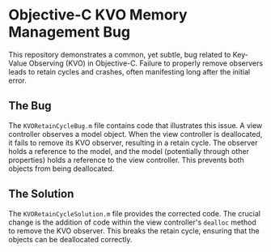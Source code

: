 # Objective-C KVO Memory Management Bug

This repository demonstrates a common, yet subtle, bug related to Key-Value Observing (KVO) in Objective-C.  Failure to properly remove observers leads to retain cycles and crashes, often manifesting long after the initial error.

## The Bug
The `KVORetainCycleBug.m` file contains code that illustrates this issue. A view controller observes a model object. When the view controller is deallocated, it fails to remove its KVO observer, resulting in a retain cycle. The observer holds a reference to the model, and the model (potentially through other properties) holds a reference to the view controller.  This prevents both objects from being deallocated.

## The Solution
The `KVORetainCycleSolution.m` file provides the corrected code.  The crucial change is the addition of code within the view controller's `dealloc` method to remove the KVO observer. This breaks the retain cycle, ensuring that the objects can be deallocated correctly.